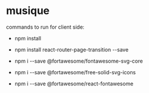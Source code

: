 # musique

commands to run for client side:
- npm install
- npm install react-router-page-transition --save

- npm i --save @fortawesome/fontawesome-svg-core
- npm i --save @fortawesome/free-solid-svg-icons
- npm i --save @fortawesome/react-fontawesome
